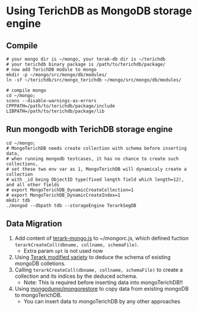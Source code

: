 # Using TerichDB as MongoDB storage engine

## Compile

```shell
# your mongo dir is ~/mongo, your terak-db dir is ~/terichdb
# your terichdb binary package is /path/to/terichdb/package/
# now add TerichDB module to mongo
mkdir -p ~/mongo/src/mongo/db/modules/
ln -sf ~/terichdb/src/mongo_terichdb ~/mongo/src/mongo/db/modules/

# compile mongo
cd ~/mongo;
scons --disable-warnings-as-errors CPPPATH=/path/to/terichdb/package/include LIBPATH=/path/to/terichdb/package/lib
```

## Run mongodb with TerichDB storage engine
```shell
cd ~/mongo;
# MongoTerichDB needs create collection with schema before inserting data,
# when running mongodb testcases, it has no chance to create such collections,
# set these two env var as 1, MongoTerichDB will dynamicaly create a collection
# with _id being ObjectID type(fixed length field which length=12), and all other fields
# export MongoTerichDB_DynamicCreateCollection=1
# export MongoTerichDB_DynamicCreateIndex=1
mkdir tdb
./mongod --dbpath tdb --storageEngine TerarkSegDB
```

## Data Migration

1. Add content of [terark-mongo.js](../../tools/mongo/shell/terark-mongo.js) to ~/mongorc.js, which defined fuction `terarkCreateColl(dbname, collname, schemaFile)`.
   * Extra param `opt` is not used now
1. Using [Terark modified variety](https://github.com/Terark/variety) to deduce the schema of existing mongoDB colletions.
1. Calling `terarkCreateColl(dbname, collname, schemaFile)` to create a collection and its indices by the deduced schema.
   * Note: This is required before inserting data into mongoTerichDB!!
1. Using [mongodump/mongorestore](https://github.com/mongodb/mongo-tools) to copy data from existing mongoDB to mongoTerichDB.
   * You can insert data to mongoTerichDB by any other approaches

